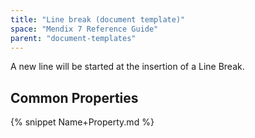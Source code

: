 ```yaml
---
title: "Line break (document template)"
space: "Mendix 7 Reference Guide"
parent: "document-templates"
---
```



A new line will be started at the insertion of a Line Break.

## Common Properties

{% snippet Name+Property.md %}
